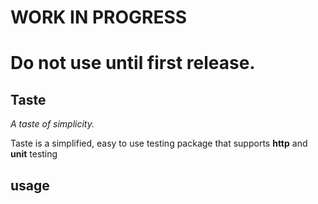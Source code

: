 # WORK IN PROGRESS
# Do not use until first release.

## Taste

*A taste of simplicity.*

Taste is a simplified, easy to use testing package that supports **http** and **unit** testing

## usage


